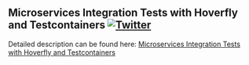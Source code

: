 ## Microservices Integration Tests with Hoverfly and Testcontainers  [![Twitter](https://img.shields.io/twitter/follow/piotr_minkowski.svg?style=social&logo=twitter&label=Follow%20Me)](https://twitter.com/piotr_minkowski)

Detailed description can be found here: [Microservices Integration Tests with Hoverfly and Testcontainers](https://piotrminkowski.wordpress.com/2019/02/06/microservices-integration-tests-with-hoverfly-and-testcontainers/) 